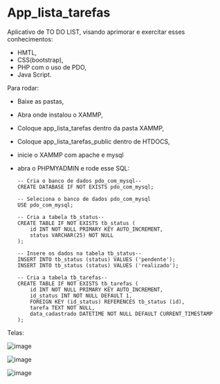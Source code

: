 # App_lista_tarefas

Aplicativo de TO DO LIST, visando aprimorar e exercitar esses conhecimentos: 
  - HMTL, 
  - CSS(bootstrap),
  - PHP com o uso de PDO,
  - Java Script.

Para rodar:

- Baixe as pastas,

- Abra onde instalou o XAMMP,

- Coloque app_lista_tarefas dentro da pasta XAMMP,

- Coloque app_lista_tarefas_public dentro de HTDOCS,
  
- inicie o XAMMP com apache e mysql
  
- abra o PHPMYADMIN e rode esse SQL:
  
      -- Cria o banco de dados pdo_com_mysql--
      CREATE DATABASE IF NOT EXISTS pdo_com_mysql;
      
      -- Seleciona o banco de dados pdo_com_mysql
      USE pdo_com_mysql;
      
      -- Cria a tabela tb_status--
      CREATE TABLE IF NOT EXISTS tb_status (
          id INT NOT NULL PRIMARY KEY AUTO_INCREMENT,
          status VARCHAR(25) NOT NULL
      );
      
      -- Insere os dados na tabela tb_status--
      INSERT INTO tb_status (status) VALUES ('pendente');
      INSERT INTO tb_status (status) VALUES ('realizado');
      
      -- Cria a tabela tb_tarefas--
      CREATE TABLE IF NOT EXISTS tb_tarefas (
          id INT NOT NULL PRIMARY KEY AUTO_INCREMENT,
          id_status INT NOT NULL DEFAULT 1,
          FOREIGN KEY (id_status) REFERENCES tb_status (id),
          tarefa TEXT NOT NULL,
          data_cadastrado DATETIME NOT NULL DEFAULT CURRENT_TIMESTAMP
      );

Telas:

![image](https://github.com/felipesphair/App_lista_tarefas/assets/107360437/9f848169-5962-4083-ae8d-cc41abdee054)

![image](https://github.com/felipesphair/App_lista_tarefas/assets/107360437/c58804dc-6099-4f61-ae41-856dca93db13)

![image](https://github.com/felipesphair/App_lista_tarefas/assets/107360437/bfa368e8-397d-4a76-b6f8-1d1856bc4c1b)




